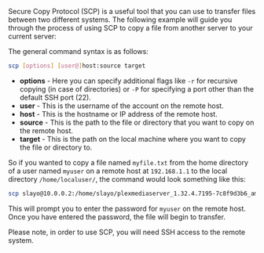 Secure Copy Protocol (SCP) is a useful tool that you can use to transfer files between two different systems. The following example will guide you through the process of using SCP to copy a file from another server to your current server:

The general command syntax is as follows:

```bash
scp [options] [user@]host:source target
```

- **options** - Here you can specify additional flags like `-r` for recursive copying (in case of directories) or `-P` for specifying a port other than the default SSH port (22).
- **user** - This is the username of the account on the remote host.
- **host** - This is the hostname or IP address of the remote host.
- **source** - This is the path to the file or directory that you want to copy on the remote host.
- **target** - This is the path on the local machine where you want to copy the file or directory to.

So if you wanted to copy a file named `myfile.txt` from the home directory of a user named `myuser` on a remote host at `192.168.1.1` to the local directory `/home/localuser/`, the command would look something like this:

```bash
scp slayo@10.0.0.2:/home/slayo/plexmediaserver_1.32.4.7195-7c8f9d3b6_amd64.deb /root
```

This will prompt you to enter the password for `myuser` on the remote host. Once you have entered the password, the file will begin to transfer.

Please note, in order to use SCP, you will need SSH access to the remote system.